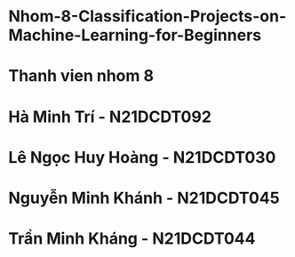 
# Nhom-8-Classification-Projects-on-Machine-Learning-for-Beginners
# Thanh vien nhom 8
# Hà Minh Trí - N21DCDT092
# Lê Ngọc Huy Hoàng - N21DCDT030
# Nguyễn Minh Khánh - N21DCDT045
# Trần Minh Kháng - N21DCDT044
